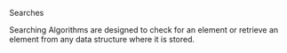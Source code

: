 Searches

Searching Algorithms are designed to check for an element or retrieve an element from any data structure where it is stored.
